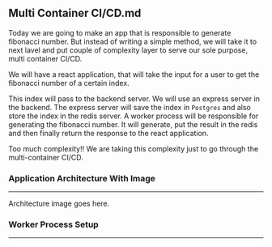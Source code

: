 ## Multi Container CI/CD.md

Today we are going to make an app that is responsible to generate fibonacci number. But instead of writing a simple method, we will take it to next lavel and put couple of complexity layer to serve our sole purpose, multi container CI/CD.

We will have a react application, that will take the input for a user to get the fibonacci number of a certain index.

This index will pass to the backend server. We will use an express server in the backend. The express server will save the index in `Postgres` and also store the index in the redis server. A worker process will be responsible for generating the fibonacci number. It will generate, put the result in the redis and then finally return the response to the react application.

Too much complexity!! We are taking this complexity just to go through the multi-container CI/CD.

### Application Architecture With Image
---

Architecture image goes here.

### Worker Process Setup

---

